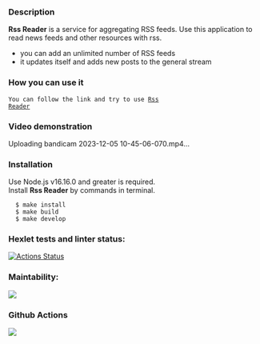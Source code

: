 ### Description

**Rss Reader** is a service for aggregating RSS feeds.
Use this application to read news feeds and other resources with rss.
* you can add an unlimited number of RSS feeds  
* it updates itself and adds new posts to the general stream

### How you can use it

<code>You can follow the link and try to use [Rss Reader](https://frontend-bootcamp-project-11-five.vercel.app/)
</code>

### Video demonstration
Uploading bandicam 2023-12-05 10-45-06-070.mp4…

### Installation

Use Node.js v16.16.0 and greater is required.    
Install **Rss Reader** by commands in terminal.  

```
  $ make install
  $ make build
  $ make develop
``` 

### Hexlet tests and linter status:
[![Actions Status](https://github.com/Loresina/frontend-bootcamp-project-11/workflows/hexlet-check/badge.svg)](https://github.com/Loresina/frontend-bootcamp-project-11/actions)

### Maintability:
<a href="https://codeclimate.com/github/Loresina/frontend-bootcamp-project-11/maintainability"><img src="https://api.codeclimate.com/v1/badges/4fdcdcd279a5b91f17ad/maintainability" /></a>

### Github Actions
<a href="https://github.com/Loresina/frontend-bootcamp-project-11/actions"><img src="https://github.com/Loresina/frontend-bootcamp-project-11/actions/workflows/main.yml/badge.svg" /></a>

